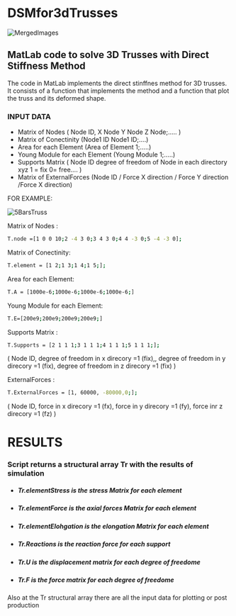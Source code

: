 # DSMfor3dTrusses
![MergedImages](https://github.com/diamontkarakat/DSMfor3dTrusses/assets/72194340/b765aa1b-1b95-4b08-b047-2e517538540b)


## MatLab code to solve 3D Trusses with Direct Stiffness Method
The code in MatLab implements the direct stinffnes method for 3D trusses. It consists of a function that implements the method and a function that plot the truss and its deformed shape.


### INPUT DATA 

- Matrix of Nodes ( Node ID, X Node Y Node Z Node;..... )
- Matrix of Conectinity (Node1 ID Node1 ID;....)
- Area for each Element (Area of Element 1;.....)
- Young Module for each Element (Young Module 1;.....)
- Supports Matrix ( Node ID degree of freedom of Node in each directory xyz 1 = fix  0= free.... )
- Matrix of ExternalForces (Node ID / Force X direction / Force Y direction /Force X direction)

FOR EXAMPLE:

![5BarsTruss](https://github.com/diamontkarakat/DSMfor3dTrusses/assets/72194340/1bd8cb38-d089-4b87-b9dd-c015418740ae)


Matrix of Nodes :
```sh
T.node =[1 0 0 10;2 -4 3 0;3 4 3 0;4 4 -3 0;5 -4 -3 0];
```
Matrix of Conectinity: 
```sh
T.element = [1 2;1 3;1 4;1 5;];
```
Area for each Element: 
```sh
T.A = [1000e-6;1000e-6;1000e-6;1000e-6;]
```
Young Module for each Element: 
 ```sh
T.E=[200e9;200e9;200e9;200e9;]
```
Supports Matrix :
 ```sh
T.Supports = [2 1 1 1;3 1 1 1;4 1 1 1;5 1 1 1;];
```
( Node ID, degree of freedom in x direcory =1 (fix),, degree of freedom in y direcory =1 (fix), degree of freedom in z direcory =1 (fix) )

ExternalForces :
 ```sh
T.ExternalForces = [1, 60000, -80000,0;];
```
( Node ID, force in x direcory =1 (fx), force in y direcory =1 (fy), force inr z direcory =1 (fz) )

# RESULTS

### Script returns a structural array Tr with the results of simulation

- ##### Tr.elementStress is the stress Matrix for each element

- ##### Tr.elementForce is the axial forces Matrix for each element

- ##### Tr.elementElohgation is the elongation Matrix for each element

- #####  Tr.Reactions is the reaction force for each support

- ##### Tr.U is the displacement matrix for each degree of freedome

- ##### Tr.F is the force matrix for each degree of freedome

Also at the Tr structural array there are all the input data for  plotting or post production










